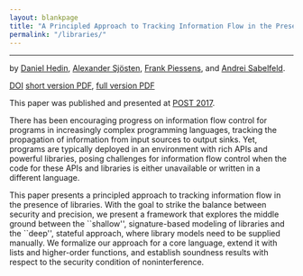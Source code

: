 ```yaml
---
layout: blankpage
title: "A Principled Approach to Tracking Information Flow in the Presence of Libraries"
permalink: "/libraries/"
---
```




------------------

by [Daniel Hedin], [Alexander Sjösten], [Frank Piessens], and [Andrei Sabelfeld].

[DOI][DOI]
[short version PDF](/research/group/security/publications/2017/libraries/post-17.pdf),
[full version PDF](/research/group/security/publications/2017/libraries/post-17-full.pdf)

This paper was published and presented at [POST 2017].

<div class="abstract">
<p>
There has been encouraging progress on information flow control for
programs in increasingly complex programming languages, tracking the
propagation of information from input sources to output sinks. Yet,
programs are typically deployed in an environment with rich
APIs and powerful libraries, posing challenges for information flow
control when the code for these APIs and libraries is either
unavailable or written in a different language.
</p>
<p>
This paper presents a principled approach to tracking information
flow in the presence of libraries. With the goal to strike the
balance between security and precision, we present a framework that
explores the middle ground between the ``shallow'', signature-based
modeling of libraries and the ``deep'', stateful approach, where
library models need to be supplied manually. We formalize our
approach for a core language, extend it with lists and
higher-order functions, and establish soundness results with respect
to the security condition of noninterference.
</p>
</div>

[POST 2017]: http://www.etaps.org/2017/post
[Daniel Hedin]: http://www.es.mdh.se/staff/2976-Daniel__Hedin
[Alexander Sjösten]: http://www.cse.chalmers.se/~sjosten
[Frank Piessens]: https://distrinet.cs.kuleuven.be/people/frank
[Andrei Sabelfeld]: http://www.cse.chalmers.se/~andrei
[DOI]: https://doi.org/10.1007/978-3-662-54455-6_3

